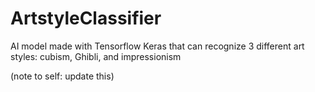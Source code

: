 # ArtstyleClassifier
AI model made with Tensorflow Keras that can recognize 3 different art styles: cubism, Ghibli, and impressionism

(note to self: update this)

